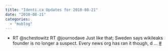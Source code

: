 ```yaml
---
title: "Identi.ca Updates for 2010-08-21"
date: "2010-08-21"
categories: 
  - "mublog"
---
```


- RT @schestowitz RT @journodave Just like that; Sweden says wikileaks founder is no longer a suspect. Every news org has ran it though, d ... [#](http://identi.ca/notice/46927106)

